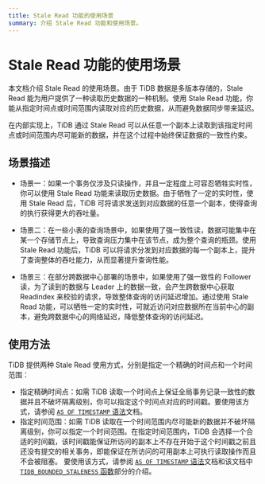 ```yaml
---
title: Stale Read 功能的使用场景
summary: 介绍 Stale Read 功能和使用场景。
---
```


# Stale Read 功能的使用场景

本文档介绍 Stale Read 的使用场景。由于 TiDB 数据是多版本存储的，Stale Read 能为用户提供了一种读取历史数据的一种机制。使用 Stale Read 功能，你能从指定时间点或时间范围内读取对应的历史数据，从而避免数据同步带来延迟。

在内部实现上，TiDB 通过 Stale Read 可以从任意一个副本上读取到该指定时间点或时间范围内尽可能新的数据，并在这个过程中始终保证数据的一致性约束。

## 场景描述

+ 场景一：如果一个事务仅涉及只读操作，并且一定程度上可容忍牺牲实时性，你可以使用 Stale Read 功能来读取历史数据。由于牺牲了一定的实时性，使用 Stale Read 后，TiDB 可将请求发送到对应数据的任意一个副本，使得查询的执行获得更大的吞吐量。

+ 场景二：在一些小表的查询场景中，如果使用了强一致性读，数据可能集中在某一个存储节点上，导致查询压力集中在该节点，成为整个查询的瓶颈。使用 Stale Read 功能后，TiDB 可以将请求分发到对应数据的每一个副本上，提升了查询整体的吞吐能力，从而显著提升查询性能。

+ 场景三：在部分跨数据中心部署的场景中，如果使用了强一致性的 Follower 读，为了读到的数据与 Leader 上的数据一致，会产生跨数据中心获取 Readindex 来校验的请求，导致整体查询的访问延迟增加。通过使用 Stale Read 功能，可以牺牲一定的实时性，可就近访问对应数据所在当前中心的副本，避免跨数据中心的网络延迟，降低整体查询的访问延迟。

## 使用方法

TiDB 提供两种 Stale Read 使用方式，分别是指定一个精确的时间点和一个时间范围：

- 指定精确时间点：如需 TiDB 读取一个时间点上保证全局事务记录一致性的数据并且不破坏隔离级别，你可以指定这个时间点对应的时间戳。要使用该方式，请参阅 [`AS OF TIMESTAMP` 语法](/as-of-timestamp.md#语法方式)文档。
- 指定时间范围：如需 TiDB 读取在一个时间范围内尽可能新的数据并不破坏隔离级别，你可以指定一个时间范围。在指定时间范围内，TiDB 会选择一个合适的时间戳，该时间戳能保证所访问的副本上不存在开始于这个时间戳之前且还没有提交的相关事务，即能保证在所访问的可用副本上可执行读取操作而且不会被阻塞。 要使用该方式，请参阅 [`AS OF TIMESTAMP` 语法](/as-of-timestamp.md#语法方式)文档和该文档中 [`TIDB_BOUNDED_STALENESS` 函数](/as-of-timestamp.md#语法方式)部分的介绍。
